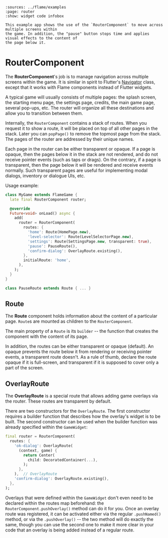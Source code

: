 
```{flutter-app}
:sources: ../flame/examples
:page: router
:show: widget code infobox

This example app shows the use of the `RouterComponent` to move across multiple screens within
the game. In addition, the "pause" button stops time and applies visual effects to the content of
the page below it.
```


# RouterComponent

The **RouterComponent**'s job is to manage navigation across multiple screens within the game. It is
similar in spirit to Flutter's [Navigator][Flutter Navigator] class, except that it works with Flame
components instead of Flutter widgets.

A typical game will usually consists of multiple pages: the splash screen, the starting menu page,
the settings page, credits, the main game page, several pop-ups, etc. The router will organize
all these destinations and allow you to transition between them.

Internally, the `RouterComponent` contains a stack of routes. When you request it to show a route,
it will be placed on top of all other pages in the stack. Later you can `popPage()` to remove the
topmost page from the stack. The pages of the router are addressed by their unique names.

Each page in the router can be either transparent or opaque. If a page is opaque, then the pages
below it in the stack are not rendered, and do not receive pointer events (such as taps or drags).
On the contrary, if a page is transparent, then the page below it will be rendered and receive
events normally. Such transparent pages are useful for implementing modal dialogs, inventory or
dialogue UIs, etc.

Usage example:
```dart
class MyGame extends FlameGame {
  late final RouterComponent router;

  @override
  Future<void> onLoad() async {
    add(
      router = RouterComponent(
        routes: {
          'home': Route(HomePage.new),
          'level-selector': Route(LevelSelectorPage.new),
          'settings': Route(SettingsPage.new, transparent: true),
          'pause': PauseRoute(),
          'confirm-dialog': OverlayRoute.existing(),
        },
        initialRoute: 'home',
      ),
    );
  }
}

class PauseRoute extends Route { ... }
```

[Flutter Navigator]: https://api.flutter.dev/flutter/widgets/Navigator-class.html


## Route

The **Route** component holds information about the content of a particular page. `Route`s are
mounted as children to the `RouterComponent`.

The main property of a `Route` is its `builder` -- the function that creates the component with
the content of its page.

In addition, the routes can be either transparent or opaque (default). An opaque prevents the route
below it from rendering or receiving pointer events, a transparent route doesn't. As a rule of
thumb, declare the route opaque if it is full-screen, and transparent if it is supposed to cover
only a part of the screen.


## OverlayRoute

The **OverlayRoute** is a special route that allows adding game overlays via the router. These
routes are transparent by default.

There are two constructors for the `OverlayRoute`. The first constructor requires a builder function
that describes how the overlay's widget is to be built. The second constructor can be used when the
builder function was already specified within the `GameWidget`:
```dart
final router = RouterComponent(
  routes: {
    'ok-dialog': OverlayRoute(
      (context, game) {
        return Center(
          child: DecoratedContainer(...),
        );
      },
    ),  // OverlayRoute
    'confirm-dialog': OverlayRoute.existing(),
  },
);
```

Overlays that were defined within the `GameWidget` don't even need to be declared within the routes
map beforehand: the `RouterComponent.pushOverlay()` method can do it for you. Once an overlay route
was registered, it can be activated either via the regular `.pushNamed()` method, or via the
`.pushOverlay()` -- the two method will do exactly the same, though you can use the second one to
make it more clear in your code that an overlay is being added instead of a regular route.
